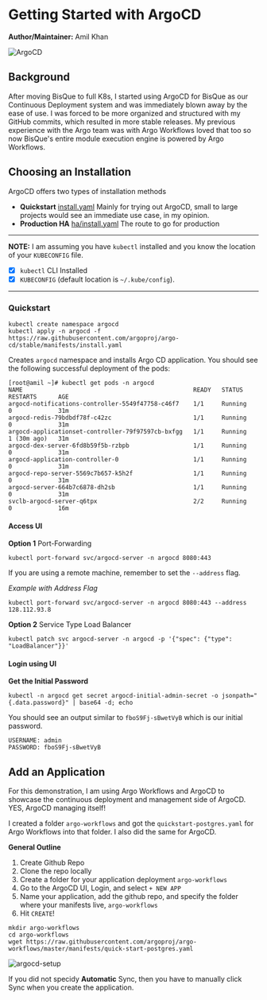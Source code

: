 # Getting Started with ArgoCD
**Author/Maintainer:** Amil Khan

![ArgoCD](https://argo-cd.readthedocs.io/en/stable/assets/argocd-ui.gif)

## Background

After moving BisQue to full K8s, I started using ArgoCD for BisQue as our Continuous Deployment system and was immediately blown away by the ease of use. I was forced to be more organized and structured with my GitHub commits, which resulted in more stable releases. My previous experience with the Argo team was with Argo Workflows loved that too so now BisQue's entire module execution engine is powered by Argo Workflows.


## Choosing an Installation

ArgoCD offers two types of installation methods

  - **Quickstart** [install.yaml](https://github.com/argoproj/argo-cd/blob/master/manifests/install.yaml) Mainly for trying out ArgoCD, small to large projects would see an immediate use case, in my opinion.
  - **Production HA** [ha/install.yaml](https://github.com/argoproj/argo-cd/blob/master/manifests/ha/install.yaml) The route to go for production

---
**NOTE:** I am assuming you have `kubectl` installed and you know the location of your `KUBECONFIG` file.

  - [x] `kubectl` CLI Installed
  - [x] `KUBECONFIG` (default location is `~/.kube/config`).
---


### Quickstart

```
kubectl create namespace argocd
kubectl apply -n argocd -f https://raw.githubusercontent.com/argoproj/argo-cd/stable/manifests/install.yaml
```

Creates `argocd` namespace and installs Argo CD application. You should see the following successful deployment of the pods:

```
[root@amil ~]# kubectl get pods -n argocd
NAME                                                READY   STATUS    RESTARTS      AGE
argocd-notifications-controller-5549f47758-c46f7    1/1     Running   0             31m
argocd-redis-79bdbdf78f-c42zc                       1/1     Running   0             31m
argocd-applicationset-controller-79f97597cb-bxfgg   1/1     Running   1 (30m ago)   31m
argocd-dex-server-6fd8b59f5b-rzbpb                  1/1     Running   0             31m
argocd-application-controller-0                     1/1     Running   0             31m
argocd-repo-server-5569c7b657-k5h2f                 1/1     Running   0             31m
argocd-server-664b7c6878-dh2sb                      1/1     Running   0             31m
svclb-argocd-server-q6tpx                           2/2     Running   0             16m
```


#### Access UI 

**Option 1** Port-Forwarding

```
kubectl port-forward svc/argocd-server -n argocd 8080:443
```
If you are using a remote machine, remember to set the `--address` flag.

_Example with Address Flag_
```
kubectl port-forward svc/argocd-server -n argocd 8080:443 --address 128.112.93.8
```

**Option 2** Service Type Load Balancer

```
kubectl patch svc argocd-server -n argocd -p '{"spec": {"type": "LoadBalancer"}}'
```

#### Login using UI

**Get the Initial Password**
```
kubectl -n argocd get secret argocd-initial-admin-secret -o jsonpath="{.data.password}" | base64 -d; echo
```
You should see an output similar to `fboS9Fj-sBwetVyB` which is our initial password.

```
USERNAME: admin
PASSWORD: fboS9Fj-sBwetVyB
```


## Add an Application

For this demonstration, I am using Argo Workflows and ArgoCD to showcase the continuous deployment and management side of ArgoCD. YES, ArgoCD managing itself! 

I created a folder `argo-workflows` and got the `quickstart-postgres.yaml` for Argo Workflows into that folder. I also did the same for ArgoCD.

**General Outline**

  1. Create Github Repo
  2. Clone the repo locally 
  3. Create a folder for your application deployment `argo-workflows`
  4. Go to the ArgoCD UI, Login, and select `+ NEW APP`
  5. Name your application, add the github repo, and specify the folder where your manifests live, `argo-workflows`
  6. Hit `CREATE`!
  


```
mkdir argo-workflows
cd argo-workflows
wget https://raw.githubusercontent.com/argoproj/argo-workflows/master/manifests/quick-start-postgres.yaml
```

![argocd-setup](https://user-images.githubusercontent.com/22850980/168137213-c1aea901-80eb-4ac9-9399-fa1e46e8629d.png)

If you did not specidy **Automatic** Sync, then you have to manually click Sync when you create the application.
